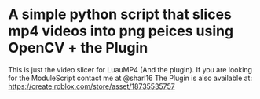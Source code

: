 # A simple python script that slices mp4 videos into png peices using OpenCV + the Plugin

This is just the video slicer for LuauMP4 (And the plugin). If you are looking for the ModuleScript contact me at @sharl16
The Plugin is also available at: https://create.roblox.com/store/asset/18735535757
